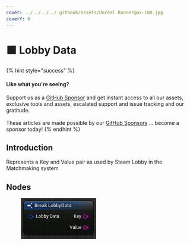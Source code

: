 ```yaml
---
cover: ../../../../.gitbook/assets/Unreal Banner@4x-100.jpg
coverY: 0
---
```


# 🟩 Lobby Data

{% hint style="success" %}
#### Like what you're seeing?

Support us as a [GitHub Sponsor](../../../../become-a-sponsor/) and get instant access to all our assets, exclusive tools and assets, escalated support and issue tracking and our gratitude.\
\
These articles are made possible by our [GitHub Sponsors](../../../../become-a-sponsor/) ... become a sponsor today!
{% endhint %}

## Introduction

Represents a Key and Value pair as used by Steam Lobby in the Matchmaking system

## Nodes

<div data-full-width="true">

<figure><img src="../../../../.gitbook/assets/image (2) (1) (1) (1).png" alt=""><figcaption></figcaption></figure>

</div>
